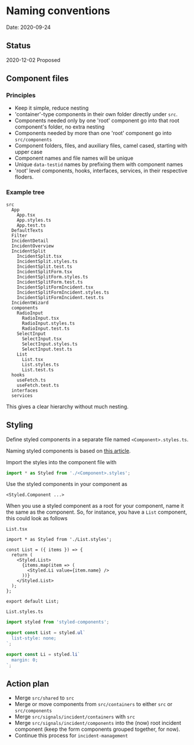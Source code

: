 # Naming conventions

Date: 2020-09-24

## Status

2020-12-02 Proposed

## Component files

### Principles

- Keep it simple, reduce nesting
- 'container'-type components in their own folder directly under `src`.
- Components needed only by one 'root' component go into that root component's folder, no extra nesting
- Components needed by more than one 'root' component go into `src/components`
- Component folders, files, and auxiliary files, camel cased, starting with upper case
- Component names and file names will be unique
- Unique `data-testid` names by prefixing them with component names
- 'root' level components, hooks, interfaces, services, in their respective floders.

### Example tree

```
src
  App
    App.tsx
    App.styles.ts
    App.test.ts
  DefaultTexts
  Filter
  IncidentDetail
  IncidentOverview
  IncidentSplit
    IncidentSplit.tsx
    IncidentSplit.styles.ts
    IncidentSplit.test.ts
    IncidentSplitForm.tsx
    IncidentSplitForm.styles.ts
    IncidentSplitForm.test.ts
    IncidentSplitFormIncident.tsx
    IncidentSplitFormIncident.styles.ts
    IncidentSplitFormIncident.test.ts
  IncidentWizard
  components
    RadioInput
      RadioInput.tsx
      RadioInput.styles.ts
      RadioInput.test.ts
    SelectInput
      SelectInput.tsx
      SelectInput.styles.ts
      SelectInput.test.ts
    List
      List.tsx
      List.styles.ts
      List.test.ts
  hooks
    useFetch.ts
    useFetch.test.ts
  interfaces
  services
```

This gives a clear hierarchy without much nesting.

## Styling

Define styled components in a separate file named `<Component>.styles.ts`.

Naming styled components is based on [this article](https://medium.com/inturn-eng/naming-styled-components-d7097950a245).

Import the styles into the component file with

```JavaScript
import * as Styled from './<Component>.styles';
```

Use the styled components in your component as

```JSX
<Styled.Component ...>
```

When you use a styled component as a root for your component, name it the same as the component.
So, for instance, you have a `List` component, this could look as follows

`List.tsx`

```JSX
import * as Styled from './List.styles';

const List = ({ items }) => {
  return (
    <Styled.List>
      {items.map(item => (
        <Styled.Li value={item.name} />
      ))}
    </Styled.List>
  );
};

export default List;
```

`List.styles.ts`

```JavaScript
import styled from 'styled-components';

export const List = styled.ul`
  list-style: none;
`;

export const Li = styled.li`
  margin: 0;
`;
```

## Action plan

- Merge `src/shared` to `src`
- Merge or move components from `src/containers` to either `src` or `src/components`
- Merge `src/signals/incident/containers` with `src`
- Merge `src/signals/incident/components` into the (now) root incident component (keep the form components grouped together, for now).
- Continue this process for `incident-management`

